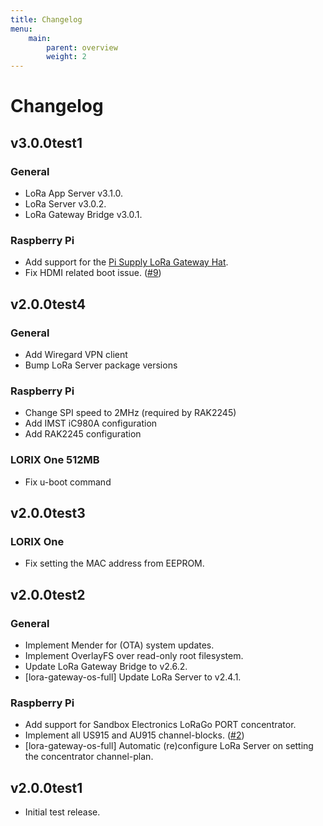 ```yaml
---
title: Changelog
menu:
    main:
        parent: overview
        weight: 2
---
```


# Changelog

## v3.0.0test1

### General

* LoRa App Server v3.1.0.
* LoRa Server v3.0.2.
* LoRa Gateway Bridge v3.0.1.

### Raspberry Pi

* Add support for the [Pi Supply LoRa Gateway Hat](https://uk.pi-supply.com/products/iot-lora-gateway-hat-for-raspberry-pi).
* Fix HDMI related boot issue. ([#9](https://github.com/brocaar/lora-gateway-os/issues/9))

## v2.0.0test4

### General

* Add Wiregard VPN client
* Bump LoRa Server package versions

### Raspberry Pi

* Change SPI speed to 2MHz (required by RAK2245)
* Add IMST iC980A configuration
* Add RAK2245 configuration

### LORIX One 512MB

* Fix u-boot command

## v2.0.0test3

### LORIX One

* Fix setting the MAC address from EEPROM.

## v2.0.0test2

### General

* Implement Mender for (OTA) system updates.
* Implement OverlayFS over read-only root filesystem.
* Update LoRa Gateway Bridge to v2.6.2.
* [lora-gateway-os-full] Update LoRa Server to v2.4.1.

### Raspberry Pi

* Add support for Sandbox Electronics LoRaGo PORT concentrator.
* Implement all US915 and AU915 channel-blocks. ([#2](https://github.com/brocaar/lora-gateway-os/pull/2))
* [lora-gateway-os-full] Automatic (re)configure LoRa Server on setting the concentrator channel-plan.

## v2.0.0test1

* Initial test release.
